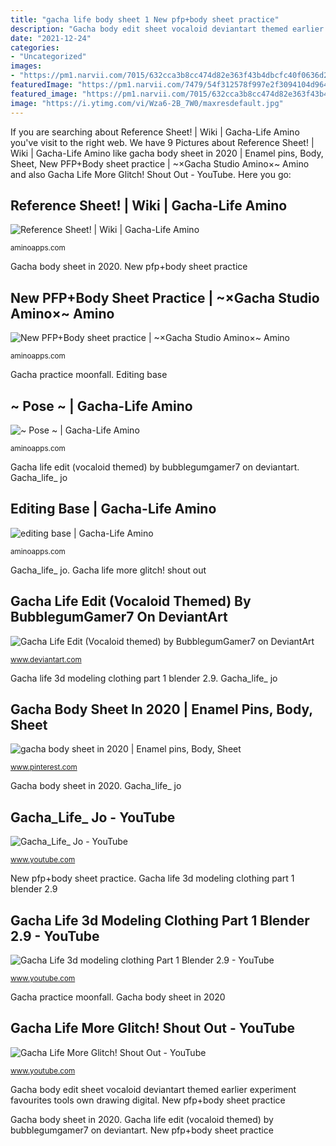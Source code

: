 ```yaml
---
title: "gacha life body sheet 1 New pfp+body sheet practice"
description: "Gacha body edit sheet vocaloid deviantart themed earlier experiment favourites tools own drawing digital"
date: "2021-12-24"
categories:
- "Uncategorized"
images:
- "https://pm1.narvii.com/7015/632cca3b8cc474d82e363f43b4dbcfc40f0636d2r1-2048-946v2_128.jpg"
featuredImage: "https://pm1.narvii.com/7479/54f312578f997e2f3094104d964747f578f95c2er1-1560-2048v2_hq.jpg"
featured_image: "https://pm1.narvii.com/7015/632cca3b8cc474d82e363f43b4dbcfc40f0636d2r1-2048-946v2_128.jpg"
image: "https://i.ytimg.com/vi/Wza6-2B_7W0/maxresdefault.jpg"
---
```


If you are searching about Reference Sheet! | Wiki | Gacha-Life Amino you've visit to the right web. We have 9 Pictures about Reference Sheet! | Wiki | Gacha-Life Amino like gacha body sheet in 2020 | Enamel pins, Body, Sheet, New PFP+Body sheet practice | ~×Gacha Studio Amino×~ Amino and also Gacha Life More Glitch! Shout Out - YouTube. Here you go:

## Reference Sheet! | Wiki | Gacha-Life Amino

![Reference Sheet! | Wiki | Gacha-Life Amino](https://pm1.narvii.com/6995/25b32554625bb5f602fc84e947ff9e60d2db957cr1-1378-1378v2_hq.jpg "Gacha life more glitch! shout out")

<small>aminoapps.com</small>

Gacha body sheet in 2020. New pfp+body sheet practice

## New PFP+Body Sheet Practice | ~×Gacha Studio Amino×~ Amino

![New PFP+Body sheet practice | ~×Gacha Studio Amino×~ Amino](https://pm1.narvii.com/7015/632cca3b8cc474d82e363f43b4dbcfc40f0636d2r1-2048-946v2_128.jpg "Reference sheet!")

<small>aminoapps.com</small>

Gacha practice moonfall. Editing base

## ~ Pose ~ | Gacha-Life Amino

![~ Pose ~ | Gacha-Life Amino](https://pm1.narvii.com/7479/54f312578f997e2f3094104d964747f578f95c2er1-1560-2048v2_hq.jpg "Gacha body sheet in 2020")

<small>aminoapps.com</small>

Gacha life edit (vocaloid themed) by bubblegumgamer7 on deviantart. Gacha_life_ jo

## Editing Base | Gacha-Life Amino

![editing base | Gacha-Life Amino](http://pm1.narvii.com/7167/797a8a982b678615d6ab9516f9a1378ef6d4870fr1-1000-1200v2_uhq.jpg "Gacha body sheet in 2020")

<small>aminoapps.com</small>

Gacha_life_ jo. Gacha life more glitch! shout out

## Gacha Life Edit (Vocaloid Themed) By BubblegumGamer7 On DeviantArt

![Gacha Life Edit (Vocaloid themed) by BubblegumGamer7 on DeviantArt](https://images-wixmp-ed30a86b8c4ca887773594c2.wixmp.com/f/7eb527d4-3b2b-4370-9a0b-473e6880d83b/dcuzhqo-278b9832-f05d-46c6-8a47-1eae17f828a9.png?token=eyJ0eXAiOiJKV1QiLCJhbGciOiJIUzI1NiJ9.eyJzdWIiOiJ1cm46YXBwOjdlMGQxODg5ODIyNjQzNzNhNWYwZDQxNWVhMGQyNmUwIiwiaXNzIjoidXJuOmFwcDo3ZTBkMTg4OTgyMjY0MzczYTVmMGQ0MTVlYTBkMjZlMCIsIm9iaiI6W1t7InBhdGgiOiJcL2ZcLzdlYjUyN2Q0LTNiMmItNDM3MC05YTBiLTQ3M2U2ODgwZDgzYlwvZGN1emhxby0yNzhiOTgzMi1mMDVkLTQ2YzYtOGE0Ny0xZWFlMTdmODI4YTkucG5nIn1dXSwiYXVkIjpbInVybjpzZXJ2aWNlOmZpbGUuZG93bmxvYWQiXX0.d49sEKicFRneR54E2afHu6vqAmDx51pnNj9KnGaXVII "Gacha body edit sheet vocaloid deviantart themed earlier experiment favourites tools own drawing digital")

<small>www.deviantart.com</small>

Gacha life 3d modeling clothing part 1 blender 2.9. Gacha_life_ jo

## Gacha Body Sheet In 2020 | Enamel Pins, Body, Sheet

![gacha body sheet in 2020 | Enamel pins, Body, Sheet](https://i.pinimg.com/originals/68/d4/fc/68d4fceca921b67acab1b4f7a16c2367.jpg "Gacha body sheet in 2020")

<small>www.pinterest.com</small>

Gacha body sheet in 2020. Gacha_life_ jo

## Gacha_Life_ Jo - YouTube

![Gacha_Life_ Jo - YouTube](https://yt3.ggpht.com/a/AATXAJzFhoP5nGTSNL2OcB3xNBI3Gk9d6fJD54_SPjcc=s900-c-k-c0xffffffff-no-rj-mo "Editing base")

<small>www.youtube.com</small>

New pfp+body sheet practice. Gacha life 3d modeling clothing part 1 blender 2.9

## Gacha Life 3d Modeling Clothing Part 1 Blender 2.9 - YouTube

![Gacha Life 3d modeling clothing Part 1 Blender 2.9 - YouTube](https://i.ytimg.com/vi/Wza6-2B_7W0/maxresdefault.jpg "Editing base")

<small>www.youtube.com</small>

Gacha practice moonfall. Gacha body sheet in 2020

## Gacha Life More Glitch! Shout Out - YouTube

![Gacha Life More Glitch! Shout Out - YouTube](https://i.ytimg.com/vi/lDIjQG_xmTc/maxresdefault.jpg "Gacha body sheet in 2020")

<small>www.youtube.com</small>

Gacha body edit sheet vocaloid deviantart themed earlier experiment favourites tools own drawing digital. New pfp+body sheet practice

Gacha body sheet in 2020. Gacha life edit (vocaloid themed) by bubblegumgamer7 on deviantart. New pfp+body sheet practice
